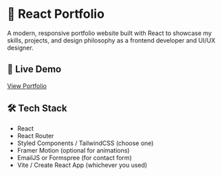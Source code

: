 # 💼 React Portfolio

A modern, responsive portfolio website built with React to showcase my skills, projects, and design philosophy as a frontend developer and UI/UX designer.


## 📸 Live Demo

[View Portfolio]([https://your-portfolio-url.com](http://portfolio-react-js-peach-psi.vercel.app/))

## 🛠️ Tech Stack

- React
- React Router
- Styled Components / TailwindCSS (choose one)
- Framer Motion (optional for animations)
- EmailJS or Formspree (for contact form)
- Vite / Create React App (whichever you used)


